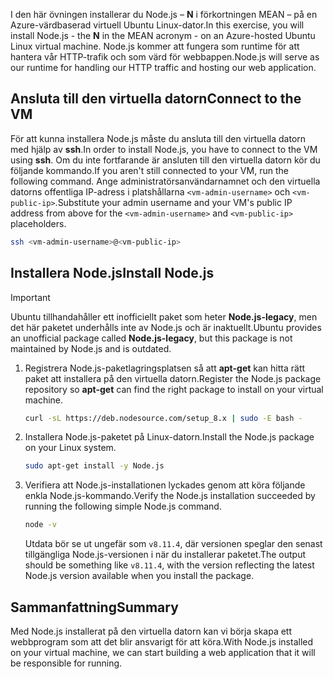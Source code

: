 <span data-ttu-id="46cff-101">I den här övningen installerar du Node.js – **N** i förkortningen MEAN – på en Azure-värdbaserad virtuell Ubuntu Linux-dator.</span><span class="sxs-lookup"><span data-stu-id="46cff-101">In this exercise, you will install Node.js - the **N** in the MEAN acronym - on an Azure-hosted Ubuntu Linux virtual machine.</span></span> <span data-ttu-id="46cff-102">Node.js kommer att fungera som runtime för att hantera vår HTTP-trafik och som värd för webbappen.</span><span class="sxs-lookup"><span data-stu-id="46cff-102">Node.js will serve as our runtime for handling our HTTP traffic and hosting our web application.</span></span>

## <a name="connect-to-the-vm"></a><span data-ttu-id="46cff-103">Ansluta till den virtuella datorn</span><span class="sxs-lookup"><span data-stu-id="46cff-103">Connect to the VM</span></span>

<span data-ttu-id="46cff-104">För att kunna installera Node.js måste du ansluta till den virtuella datorn med hjälp av **ssh**.</span><span class="sxs-lookup"><span data-stu-id="46cff-104">In order to install Node.js, you have to connect to the VM using **ssh**.</span></span> <span data-ttu-id="46cff-105">Om du inte fortfarande är ansluten till den virtuella datorn kör du följande kommando.</span><span class="sxs-lookup"><span data-stu-id="46cff-105">If you aren't still connected to your VM, run the following command.</span></span> <span data-ttu-id="46cff-106">Ange administratörsanvändarnamnet och den virtuella datorns offentliga IP-adress i platshållarna `<vm-admin-username>` och `<vm-public-ip>`.</span><span class="sxs-lookup"><span data-stu-id="46cff-106">Substitute your admin username and your VM's public IP address from above for the `<vm-admin-username>` and `<vm-public-ip>` placeholders.</span></span>

```bash
ssh <vm-admin-username>@<vm-public-ip>
```

## <a name="install-nodejs"></a><span data-ttu-id="46cff-107">Installera Node.js</span><span class="sxs-lookup"><span data-stu-id="46cff-107">Install Node.js</span></span>

> [!Important]
> <span data-ttu-id="46cff-108">Ubuntu tillhandahåller ett inofficiellt paket som heter **Node.js-legacy**, men det här paketet underhålls inte av Node.js och är inaktuellt.</span><span class="sxs-lookup"><span data-stu-id="46cff-108">Ubuntu provides an unofficial package called **Node.js-legacy**, but this package is not maintained by Node.js and is outdated.</span></span>

1. <span data-ttu-id="46cff-109">Registrera Node.js-paketlagringsplatsen så att **apt-get** kan hitta rätt paket att installera på den virtuella datorn.</span><span class="sxs-lookup"><span data-stu-id="46cff-109">Register the Node.js package repository so **apt-get** can find the right package to install on your virtual machine.</span></span>

    ```bash
    curl -sL https://deb.nodesource.com/setup_8.x | sudo -E bash -
    ```

1. <span data-ttu-id="46cff-110">Installera Node.js-paketet på Linux-datorn.</span><span class="sxs-lookup"><span data-stu-id="46cff-110">Install the Node.js package on your Linux system.</span></span>

    ```bash
    sudo apt-get install -y Node.js
    ```

1. <span data-ttu-id="46cff-111">Verifiera att Node.js-installationen lyckades genom att köra följande enkla Node.js-kommando.</span><span class="sxs-lookup"><span data-stu-id="46cff-111">Verify the Node.js installation succeeded by running the following simple Node.js command.</span></span>

    ```bash
    node -v
    ```

    <span data-ttu-id="46cff-112">Utdata bör se ut ungefär som `v8.11.4`, där versionen speglar den senast tillgängliga Node.js-versionen i när du installerar paketet.</span><span class="sxs-lookup"><span data-stu-id="46cff-112">The output should be something like `v8.11.4`, with the version reflecting the latest Node.js version available when you install the package.</span></span>

## <a name="summary"></a><span data-ttu-id="46cff-113">Sammanfattning</span><span class="sxs-lookup"><span data-stu-id="46cff-113">Summary</span></span>

<span data-ttu-id="46cff-114">Med Node.js installerat på den virtuella datorn kan vi börja skapa ett webbprogram som att det blir ansvarigt för att köra.</span><span class="sxs-lookup"><span data-stu-id="46cff-114">With Node.js installed on your virtual machine, we can start building a web application that it will be responsible for running.</span></span>
